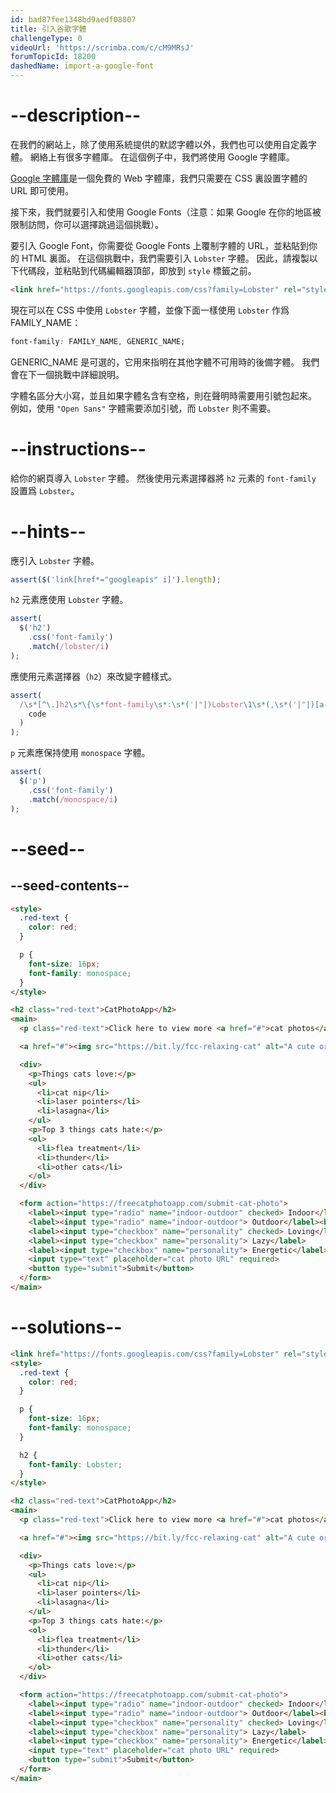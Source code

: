 ```yaml
---
id: bad87fee1348bd9aedf08807
title: 引入谷歌字體
challengeType: 0
videoUrl: 'https://scrimba.com/c/cM9MRsJ'
forumTopicId: 18200
dashedName: import-a-google-font
---
```


# --description--

在我們的網站上，除了使用系統提供的默認字體以外，我們也可以使用自定義字體。 網絡上有很多字體庫。 在這個例子中，我們將使用 Google 字體庫。

[Google 字體庫](https://fonts.google.com/)是一個免費的 Web 字體庫，我們只需要在 CSS 裏設置字體的 URL 即可使用。

接下來，我們就要引入和使用 Google Fonts（注意：如果 Google 在你的地區被限制訪問，你可以選擇跳過這個挑戰）。

要引入 Google Font，你需要從 Google Fonts 上覆制字體的 URL，並粘貼到你的 HTML 裏面。 在這個挑戰中，我們需要引入 `Lobster` 字體。 因此，請複製以下代碼段，並粘貼到代碼編輯器頂部，即放到 `style` 標籤之前。

```html
<link href="https://fonts.googleapis.com/css?family=Lobster" rel="stylesheet" type="text/css">
```

現在可以在 CSS 中使用 `Lobster` 字體，並像下面一樣使用 `Lobster` 作爲 FAMILY_NAME：

```css
font-family: FAMILY_NAME, GENERIC_NAME;
```

GENERIC_NAME 是可選的，它用來指明在其他字體不可用時的後備字體。 我們會在下一個挑戰中詳細說明。

字體名區分大小寫，並且如果字體名含有空格，則在聲明時需要用引號包起來。 例如，使用 `"Open Sans"` 字體需要添加引號，而 `Lobster` 則不需要。

# --instructions--

給你的網頁導入 `Lobster` 字體。 然後使用元素選擇器將 `h2` 元素的 `font-family` 設置爲 `Lobster`。

# --hints--

應引入 `Lobster` 字體。

```js
assert($('link[href*="googleapis" i]').length);
```

`h2` 元素應使用 `Lobster` 字體。

```js
assert(
  $('h2')
    .css('font-family')
    .match(/lobster/i)
);
```

應使用元素選擇器（`h2`）來改變字體樣式。

```js
assert(
  /\s*[^\.]h2\s*\{\s*font-family\s*:\s*('|"|)Lobster\1\s*(,\s*('|"|)[a-z -]+\3\s*)?(;\s*\}|\})/gi.test(
    code
  )
);
```

`p` 元素應保持使用 `monospace` 字體。

```js
assert(
  $('p')
    .css('font-family')
    .match(/monospace/i)
);
```

# --seed--

## --seed-contents--

```html
<style>
  .red-text {
    color: red;
  }

  p {
    font-size: 16px;
    font-family: monospace;
  }
</style>

<h2 class="red-text">CatPhotoApp</h2>
<main>
  <p class="red-text">Click here to view more <a href="#">cat photos</a>.</p>

  <a href="#"><img src="https://bit.ly/fcc-relaxing-cat" alt="A cute orange cat lying on its back."></a>

  <div>
    <p>Things cats love:</p>
    <ul>
      <li>cat nip</li>
      <li>laser pointers</li>
      <li>lasagna</li>
    </ul>
    <p>Top 3 things cats hate:</p>
    <ol>
      <li>flea treatment</li>
      <li>thunder</li>
      <li>other cats</li>
    </ol>
  </div>

  <form action="https://freecatphotoapp.com/submit-cat-photo">
    <label><input type="radio" name="indoor-outdoor" checked> Indoor</label>
    <label><input type="radio" name="indoor-outdoor"> Outdoor</label><br>
    <label><input type="checkbox" name="personality" checked> Loving</label>
    <label><input type="checkbox" name="personality"> Lazy</label>
    <label><input type="checkbox" name="personality"> Energetic</label><br>
    <input type="text" placeholder="cat photo URL" required>
    <button type="submit">Submit</button>
  </form>
</main>
```

# --solutions--

```html
<link href="https://fonts.googleapis.com/css?family=Lobster" rel="stylesheet" type="text/css">
<style>
  .red-text {
    color: red;
  }

  p {
    font-size: 16px;
    font-family: monospace;
  }

  h2 {
    font-family: Lobster;
  }
</style>

<h2 class="red-text">CatPhotoApp</h2>
<main>
  <p class="red-text">Click here to view more <a href="#">cat photos</a>.</p>

  <a href="#"><img src="https://bit.ly/fcc-relaxing-cat" alt="A cute orange cat lying on its back."></a>

  <div>
    <p>Things cats love:</p>
    <ul>
      <li>cat nip</li>
      <li>laser pointers</li>
      <li>lasagna</li>
    </ul>
    <p>Top 3 things cats hate:</p>
    <ol>
      <li>flea treatment</li>
      <li>thunder</li>
      <li>other cats</li>
    </ol>
  </div>

  <form action="https://freecatphotoapp.com/submit-cat-photo">
    <label><input type="radio" name="indoor-outdoor" checked> Indoor</label>
    <label><input type="radio" name="indoor-outdoor"> Outdoor</label><br>
    <label><input type="checkbox" name="personality" checked> Loving</label>
    <label><input type="checkbox" name="personality"> Lazy</label>
    <label><input type="checkbox" name="personality"> Energetic</label><br>
    <input type="text" placeholder="cat photo URL" required>
    <button type="submit">Submit</button>
  </form>
</main>
```

